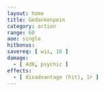```yaml
---
layout: home
title: Gedankenpein
category: action
range: 60
aoe: single
hitbonus: 
savereq: [ wis, 16 ]
damage:
  - [ 4d8, psychic ]
effects:
  - [ disadvantage (hit), 1r ]
---
```

